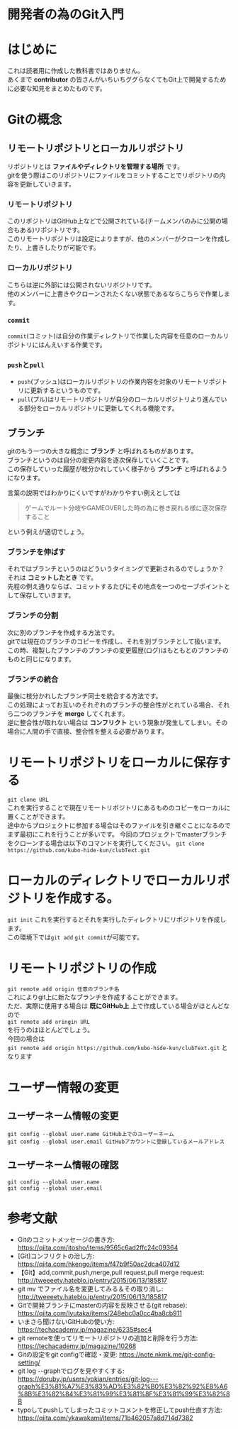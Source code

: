開発者の為のGit入門
===
# はじめに
これは読者用に作成した教科書ではありません。<br>
あくまで **contributor** の皆さんがいちいちググらなくてもGit上で開発するために必要な知見をまとめたものです。

# Gitの概念

## リモートリポジトリとローカルリポジトリ
リポジトリとは **ファイルやディレクトリを管理する場所** です。<br>
gitを使う際はこのリポジトリにファイルをコミットすることでリポジトリの内容を更新していきます。
### リモートリポジトリ
このリポジトリはGitHub上などで公開されている(チームメンバのみに公開の場合もある)リポジトリです。<br>
このリモートリポジトリは設定によりますが、他のメンバーがクローンを作成したり、上書きしたりが可能です。<br>
### ローカルリポジトリ
こちらは逆に外部には公開されないリポジトリです。<br>
他のメンバーに上書きやクローンされたくない状態であるならこちらで作業します。
### `commit`
`commit`(コミット)は自分の作業ディレクトリで作業した内容を任意のローカルリポジトリにはんえいする作業です。
### `push`と`pull`
- `push`(プッシュ)はローカルリポジトリの作業内容を対象のリモートリポジトリに更新するというものです。
- `pull`(プル)はリモートリポジトリが自分のローカルリポジトリより進んでいる部分をローカルリポジトリに更新してくれる機能です。

## ブランチ
gitのもう一つの大きな概念に **ブランチ** と呼ばれるものがあります。<br>
ブランチというのは自分の変更内容を逐次保存していくことです。<br>
この保存していった履歴が枝分かれしていく様子から **ブランチ** と呼ばれるようになります。

言葉の説明ではわかりにくいですがわかりやすい例えとしては
> ゲームでルート分岐やGAMEOVERした時の為に巻き戻れる様に逐次保存すること

という例えが適切でしょう。
### ブランチを伸ばす
それではブランチというのはどういうタイミングで更新されるのでしょうか？<br>
それは **コミットしたとき** です。<br>
先程の例え通りならば、コミットするたびにその地点を一つのセーブポイントとして保存していきます。
### ブランチの分割
次に別のブランチを作成する方法です。<br>
gitでは現在のブランチのコピーを作成し、それを別ブランチとして扱います。
この時、複製したブランチのブランチの変更履歴(ログ)はもともとのブランチのものと同じになります。
### ブランチの統合
最後に枝分かれしたブランチ同士を統合する方法です。<br>
この処理によってお互いのそれぞれのブランチの整合性がとれている場合、それら二つのブランチを **merge** してくれます。<br>
逆に整合性が取れない場合は **コンフリクト** という現象が発生してしまい。その場合に人間の手で直接、整合性を整える必要があります。

# リモートリポジトリをローカルに保存する
`git clone URL`<br>
これを実行することで現在リモートリポジトリにあるもののコピーをローカルに置くことができます。<br>
途中からプロジェクトに参加する場合はそのファイルを引き継ぐことになるのでまず最初にこれを行うことが多いです。
今回のプロジェクトでmasterブランチをクローンする場合は以下のコマンドを実行してください。
`git clone https://github.com/kubo-hide-kun/clubText.git`

# ローカルのディレクトリでローカルリポジトリを作成する。
`git init`
これを実行するとそれを実行したディレクトリにリポジトリを作成します。<br>
この環境下では`git add` `git commit`が可能です。

# リモートリポジトリの作成
`git remote add origin 任意のブランチ名`<br>
これによりgit上に新たなブランチを作成することができます。<br>
ただ、実際に使用する場合は **既にGitHub上** 上で作成している場合がほとんどなので<br>
`git remote add oringin URL`<br>
を行うのはほとんどでしょう。<br>
今回の場合は<br>
`git remote add origin https://github.com/kubo-hide-kun/clubText.git`
となります<br>

# ユーザー情報の変更
## ユーザーネーム情報の変更<br>
`git config --global user.name GitHub上でのユーザーネーム`<br>
`git config --global user.email GitHubアカウントに登録しているメールアドレス`<br>
## ユーザーネーム情報の確認<br>
`git config --global user.name`<br>
`git config --global user.email`<br>

参考文献
===
- Gitのコミットメッセージの書き方: https://qiita.com/itosho/items/9565c6ad2ffc24c09364
- [Git]コンフリクトの治し方: https://qiita.com/hkengo/items/f47b9f50ac2dca407d12
- 【Git】add,commit,push,merge,pull request,pull merge request: http://tweeeety.hateblo.jp/entry/2015/06/13/185817
- git mv でファイル名を変更してみる＆その取り消し: http://tweeeety.hateblo.jp/entry/2015/06/13/185817
- Gitで開発ブランチにmasterの内容を反映させる(git rebase): https://qiita.com/Iyutaka/items/248ebc0a0cc4ba8cb911
- いまさら聞けないGitHubの使い方: https://techacademy.jp/magazine/6235#sec4
- git remoteを使ってリモートリポジトリの追加と削除を行う方法: https://techacademy.jp/magazine/10268
- Gitの設定をgit configで確認・変更: https://note.nkmk.me/git-config-setting/
- git log --graphでログを見やすくする: https://doruby.jp/users/yokian/entries/git-log---graph%E3%81%A7%E3%83%AD%E3%82%B0%E3%82%92%E8%A6%8B%E3%82%84%E3%81%99%E3%81%8F%E3%81%99%E3%82%8B
- typoしてpushしてしまったコミットコメントを修正してpush仕直す方法: https://qiita.com/ykawakami/items/71b462057a8d714d7382